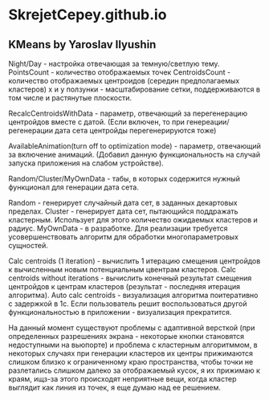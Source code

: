 # SkrejetCepey.github.io
## KMeans by Yaroslav Ilyushin

Night/Day - настройка отвечающая за темную/светлую тему.
PointsCount - количество отображаемых точек
CentroidsCount - количество отображаемых центроидов (середин предполагаемых кластеров)
x и y ползунки - масштабирование сетки, поддерживаются в том числе и растянутые плоскости.

RecalcCentroidsWithData - параметр, отвечающий за перегенерацию центройдов вместе с датой.
(Если включен, то при генереации/регенерации дата сета центройды перегенерируются тоже)

AvailableAnimation(turn off to optimization mode) - параметр, отвечающий за включение анимаций.
(Добавил данную функциональность на случай запуска приложения на слабом устройстве).

Random/Cluster/MyOwnData - табы, в которых содержится нужный функционал для генерации дата сета.

Random - генерирует случайный дата сет, в заданных декартовых пределах.
Cluster - генерирует дата сет, пытающийся поддражать кластерным. Использует для этого количество ожидаемых кластеров и радиус.
MyOwnData - в разработке. Для реализации требуется усовершенствовать алгоритм для обработки многопараметровых сущностей.

Calc centroids (1 iteration) - вычислить 1 итерацию смещения центройдов к вычисленным новым потенциальным цвентрам кластеров.
Calc centroids without iterations - вычислить конечный результат смещения центройдов к центрам кластеров (результат - последняя итерация алгоритма).
Auto calc centroids - визуализация алгоритма поитеративно с задержкой в 1с. Если пользователь решит воспользоваться другой функциональностью в приложении - визуализация прекратится.

На данный момент существуют проблемы с адаптивной версткой (при определенных разрешениях экрана - некоторые кнопки становятся недоступными на вьюпорте) и проблема с кластерным алгоритммом,
в некоторых случаях при генерации кластеров их центры прижимаются слишком близко к ограниченному краю пространства, чтобы точки не разлетались слишком далеко за отображаемый кусок, 
я их прижимаю к краям, ищз-за этого происходят неприятные вещи, когда кластер выглядит как линия из точек, я еще думаю над ее решением.
